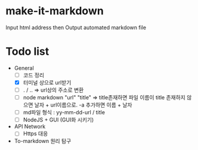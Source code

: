 # make-it-markdown
Input html address then Output automated markdown file

# Todo list
- General
  - [ ] 코드 정리
  - [x] 터미널 상으로 url받기
  - [ ] . / .. => url상의 주소로 변환
  - [ ] node markdown "url" "title" => title존재하면 파일 이름이 title 존재하지 않으면 날자 + url이름으로. -a 추가하면 이름 + 날자
  - [ ] md파일 형식 : yy-mm-dd-url / title
  - [ ] NodeJS + GUI (GUI화 시키기) 

- API Network
  - [ ] Https 대응 

- To-markdown 원리 탐구
